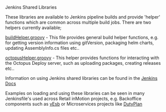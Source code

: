 Jenkins Shared Libraries

These libraries are available to Jenkins pipeline builds and provide 'helper' functions which are common across multiple build jobs. 
There are two helpers currently available;

[buildHelper.groovy](http://bitbucket.rim.local:7990/projects/DEVOPS/repos/jenkinssharedlibraries/browse/src/com/retailinmotion/buildHelper.groovy) - This file provides general build helper functions, e.g. for getting version information using gitVersion, packaging helm charts, updating AssemblyInfo.cs files etc..

[octopusHelper.groovy](http://bitbucket.rim.local:7990/projects/DEVOPS/repos/jenkinssharedlibraries/browse/src/com/retailinmotion/OctopusHelper.groovy) - This helper provides functions for interacting with the Octopus Deploy server, such as uploading packages, creating releases etc..

Information on using Jenkins shared libraries can be found in the [Jenkins Docs](https://jenkins.io/doc/book/pipeline/shared-libraries/)

Examples on loading and using these libraries can be seen in many Jenkinsfile's used across Retail inMotion projects, e.g. Backoffice components such as [vEsb](http://bitbucket.rim.local:7990/projects/VESB/repos/vectoresb/browse/Jenkinsfile#3,36,49,56,151-154,156,168) or Microservices projects like [DutyPlan](http://bitbucket.rim.local:7990/projects/MCAB/repos/dutyplan/browse/build/Jenkinsfile#3-4,90,95,129,138,148,178)

